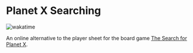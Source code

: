 # Planet X Searching

![wakatime](https://wakatime.com/badge/user/8bcd13fa-2f3e-409b-b13c-434e9008e3d9/project/b42443e3-dec9-4027-96c1-32c2b936dc90.svg)

An online alternative to the player sheet for the board game
[The Search for Planet X][game link].

[game link]: https://renegadegamestudios.com/the-search-for-planet-x/
